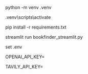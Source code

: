 python -m venv .venv

.venv\scripts\activate

pip install -r requirements.txt

streamlit run bookfinder_streamlit.py

set .env

OPENAI_API_KEY= <open api key>

TAVILY_API_KEY= <tavily api key>